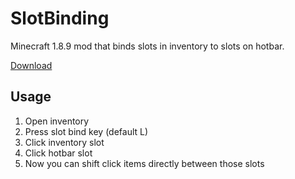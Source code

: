 # SlotBinding
Minecraft 1.8.9 mod that binds slots in inventory to slots on hotbar.

[Download](https://github.com/Nyte-Sky/SlotBinding/releases/tag/v1.0.1)

## **Usage**
1. Open inventory
2. Press slot bind key (default L)
3. Click inventory slot
4. Click hotbar slot
5. Now you can shift click items directly between those slots
